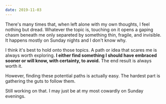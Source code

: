 ```yaml
---
date: 2019-11-03
---
```


There's many times that, when left alone with my own thoughts, I feel nothing but dread. Whatever the topic is, touching on it opens a gaping chasm beneath me only separeted by something thin, fragile, and invisible. It happens mostly on Sunday nights and I don't know why.

I think it's best to hold onto those topics. A path or idea that scares me is always worth exploring. **I either find something I should have embraced sooner or will know, with certainty, to avoid.** The end result is always worth it.

However, finding these potential paths is actually easy. The hardest part is gathering the guts to follow them.

Still working on that. I may just be at my most cowardly on Sunday evenings.
